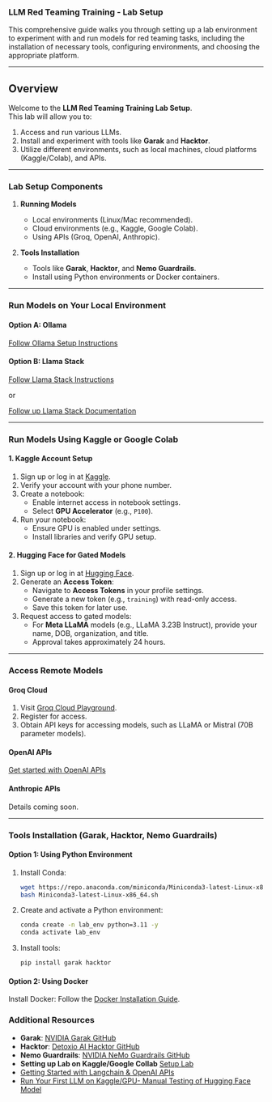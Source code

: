 ### **LLM Red Teaming Training - Lab Setup**

This comprehensive guide walks you through setting up a lab environment to experiment with and run models for red teaming tasks, including the installation of necessary tools, configuring environments, and choosing the appropriate platform.

---

## **Overview**
Welcome to the **LLM Red Teaming Training Lab Setup**.  
This lab will allow you to:
1. Access and run various LLMs.
2. Install and experiment with tools like **Garak** and **Hacktor**.
3. Utilize different environments, such as local machines, cloud platforms (Kaggle/Colab), and APIs.

---

### **Lab Setup Components**

1. **Running Models**
   - Local environments (Linux/Mac recommended).
   - Cloud environments (e.g., Kaggle, Google Colab).
   - Using APIs (Groq, OpenAI, Anthropic).

2. **Tools Installation**
   - Tools like **Garak**, **Hacktor**, and **Nemo Guardrails**.
   - Install using Python environments or Docker containers.

---

### **Run Models on Your Local Environment**

#### **Option A: Ollama**
[Follow Ollama Setup Instructions](./SetupOllama.md)

#### **Option B: Llama Stack**

[Follow Llama Stack Instructions](./RunLLM_Using_Llamastack.md)  

or 

[Follow up Llama Stack Documentation](https://llama-stack.readthedocs.io/en/latest/getting_started/index.html)

---

### **Run Models Using Kaggle or Google Colab**

#### **1. Kaggle Account Setup**
1. Sign up or log in at [Kaggle](https://www.kaggle.com).
2. Verify your account with your phone number.
3. Create a notebook:
   - Enable internet access in notebook settings.
   - Select **GPU Accelerator** (e.g., `P100`).
4. Run your notebook:
   - Ensure GPU is enabled under settings.
   - Install libraries and verify GPU setup.

#### **2. Hugging Face for Gated Models**
1. Sign up or log in at [Hugging Face](https://huggingface.co).
2. Generate an **Access Token**:
   - Navigate to **Access Tokens** in your profile settings.
   - Generate a new token (e.g., `training`) with read-only access.
   - Save this token for later use.
3. Request access to gated models:
   - For **Meta LLaMA** models (e.g., LLaMA 3.23B Instruct), provide your name, DOB, organization, and title.
   - Approval takes approximately 24 hours.

---

### **Access Remote Models**

#### **Groq Cloud**
1. Visit [Groq Cloud Playground](https://console.groq.com/playground).
2. Register for access.
3. Obtain API keys for accessing models, such as LLaMA or Mistral (70B parameter models).

#### **OpenAI APIs**
[Get started with OpenAI APIs](https://openai.com/index/openai-api/)

#### **Anthropic APIs**
Details coming soon.

---

### **Tools Installation (Garak, Hacktor, Nemo Guardrails)**

#### **Option 1: Using Python Environment**
1. Install Conda:
   ```bash
   wget https://repo.anaconda.com/miniconda/Miniconda3-latest-Linux-x86_64.sh
   bash Miniconda3-latest-Linux-x86_64.sh
   ```
2. Create and activate a Python environment:
   ```bash
   conda create -n lab_env python=3.11 -y
   conda activate lab_env
   ```
3. Install tools:
   ```bash
   pip install garak hacktor
   ```

#### **Option 2: Using Docker**
Install Docker:
   Follow the [Docker Installation Guide](https://docs.docker.com/engine/install/).

### **Additional Resources**
- **Garak**: [NVIDIA Garak GitHub](https://github.com/NVIDIA/garak)  
- **Hacktor**: [Detoxio AI Hacktor GitHub](https://github.com/detoxio-ai/hacktor)  
- **Nemo Guardrails**: [NVIDIA NeMo Guardrails GitHub](https://github.com/NVIDIA/NeMo-Guardrails)
- **Setting up Lab on Kaggle/Google Collab** [Setup Lab](https://youtu.be/i_G6HuM5NxM)  
- [Getting Started with Langchain & OpenAI APIs](https://youtu.be/k7xn5N225_g)  
- [Run Your First LLM on Kaggle/GPU- Manual Testing of Hugging Face Model](https://youtu.be/-MorTZoyqZ8)

